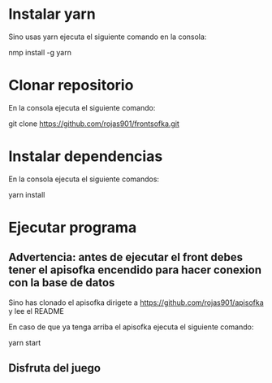 # Instalar yarn

Sino usas yarn ejecuta el siguiente comando en la consola:

nmp install -g yarn

# Clonar repositorio

En la consola ejecuta el siguiente comando:

git clone https://github.com/rojas901/frontsofka.git

# Instalar dependencias

En la consola ejecuta el siguiente comandos:

yarn install

# Ejecutar programa

## Advertencia: antes de ejecutar el front debes tener el apisofka encendido para hacer conexion con la base de datos

Sino has clonado el apisofka dirigete a https://github.com/rojas901/apisofka y lee el README

En caso de que ya tenga arriba el apisofka ejecuta el siguiente comando:

yarn start

## Disfruta del juego